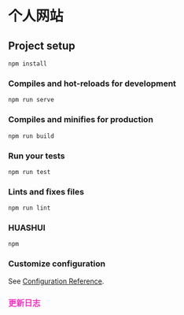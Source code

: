<h1>个人网站</h1>

## Project setup
```
npm install
```

### Compiles and hot-reloads for development
```
npm run serve
```

### Compiles and minifies for production
```
npm run build
```

### Run your tests
```
npm run test
```

### Lints and fixes files
```
npm run lint
```

### HUASHUI
```
npm 
```

### Customize configuration
See [Configuration Reference](https://cli.vuejs.org/config/).

<h3 style="color:#F231BE">更新日志<h3>